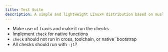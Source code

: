 ```yaml
---
title: Test Suite
description: A simple and lightweight Linux® distribution based on musl libc and toybox
---
```


- Make use of Travis and make it run the checks
- Implement `check` for native functions
- `check` should not run in cross, toolchain, or native `bootstrap
- All checks should run with `-j1`?

